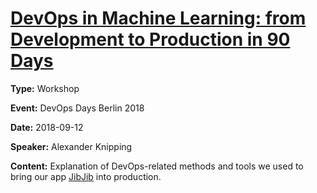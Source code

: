 # [DevOps in Machine Learning: from Development to Production in 90 Days](https://www.devopsdays.org/events/2018-berlin/program/alexander-j-knipping/)

**Type:** Workshop

**Event:** DevOps Days Berlin 2018

**Date:** 2018-09-12

**Speaker:** Alexander Knipping

**Content:** Explanation of DevOps-related methods and tools we used to bring our app [JibJib](https://github.com/gojibjib) into production.
